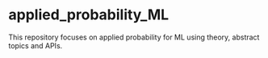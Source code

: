 # applied_probability_ML

This repository focuses on applied probability for ML using theory, abstract topics and APIs.
